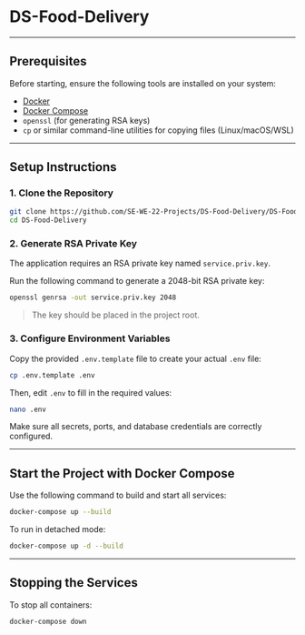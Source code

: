 # DS-Food-Delivery

---

## Prerequisites

Before starting, ensure the following tools are installed on your system:

- [Docker](https://docs.docker.com/get-docker/)
- [Docker Compose](https://docs.docker.com/compose/install/)
- `openssl` (for generating RSA keys)
- `cp` or similar command-line utilities for copying files (Linux/macOS/WSL)

---

## Setup Instructions

### 1. Clone the Repository

```bash
git clone https://github.com/SE-WE-22-Projects/DS-Food-Delivery/DS-Food-Delivery.git
cd DS-Food-Delivery
```

### 2. Generate RSA Private Key

The application requires an RSA private key named `service.priv.key`.

Run the following command to generate a 2048-bit RSA private key:

```bash
openssl genrsa -out service.priv.key 2048
```

> The key should be placed in the project root.

### 3. Configure Environment Variables

Copy the provided `.env.template` file to create your actual `.env` file:

```bash
cp .env.template .env
```

Then, edit `.env` to fill in the required values:

```bash
nano .env
```

Make sure all secrets, ports, and database credentials are correctly configured.

---

## Start the Project with Docker Compose

Use the following command to build and start all services:

```bash
docker-compose up --build
```

To run in detached mode:

```bash
docker-compose up -d --build
```

---

## Stopping the Services

To stop all containers:

```bash
docker-compose down
```
